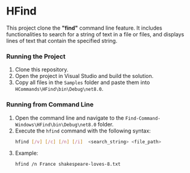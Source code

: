 # HFind
This project clone the **"find"** command line feature. It includes functionalities to search for a string of text in a file or files, and displays lines of text that contain the specified string.


### Running the Project
1. Clone this repository.
2. Open the project in Visual Studio and build the solution.
3. Copy all files in the `Samples` folder and paste them into `HCommands\HFind\bin\Debug\net8.0`.

### Running from Command Line
1. Open the command line and navigate to the `Find-Command-Windows\HFind\bin\Debug\net8.0` folder.
2. Execute the `hfind` command with the following syntax:
   ```bash
   hfind [/v] [/c] [/n] [/i]  <search_string> <file_path>
3. Example:
	```bash
	hfind /n France shakespeare-loves-8.txt
